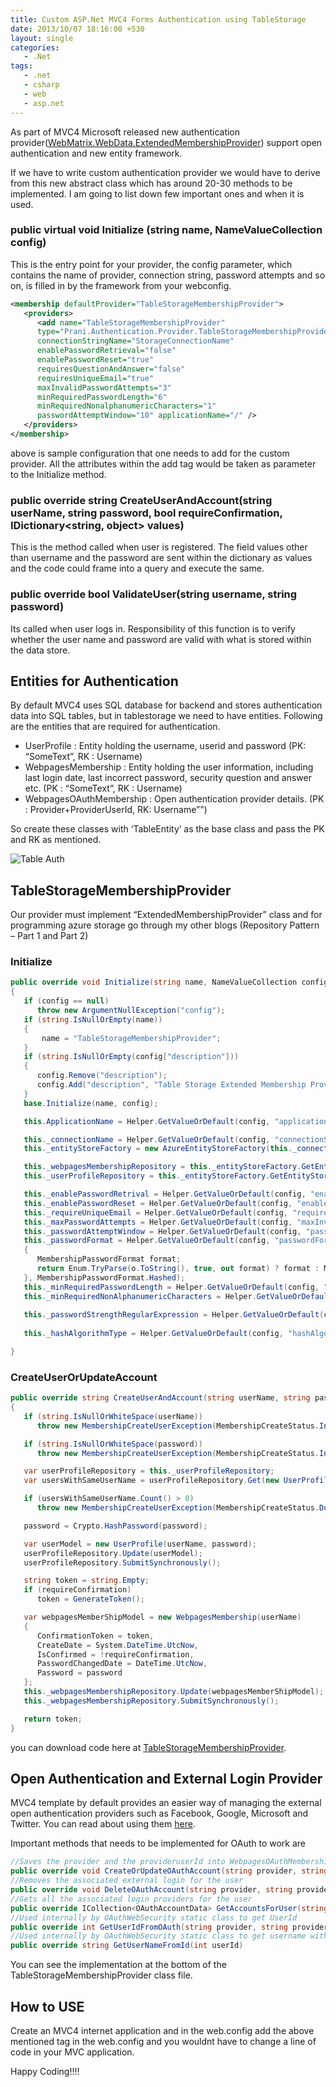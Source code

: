 ```yaml
---
title: Custom ASP.Net MVC4 Forms Authentication using TableStorage
date: 2013/10/07 18:16:00 +530
layout: single
categories: 
   - .Net
tags:
   - .net
   - csharp
   - web
   - asp.net
---
```


As part of MVC4 Microsoft released new authentication provider([WebMatrix.WebData.ExtendedMembershipProvider](http://msdn.microsoft.com/en-us/library/webmatrix.webdata.extendedmembershipprovider(v=vs.111).aspx)) support open authentication and new entity framework.

If we have to write custom authentication provider we would have to derive from this new abstract class which has around 20-30 methods to be implemented. I am going to list down few important ones and when it is used.

### public virtual void **Initialize** (string name, NameValueCollection config)
This is the entry point for your provider, the config parameter, which contains the name of provider, connection string, password attempts and so on, is filled in by the framework from your webconfig.
```xml
<membership defaultProvider="TableStorageMembershipProvider">
   <providers>
      <add name="TableStorageMembershipProvider" 
      type="Prani.Authentication.Provider.TableStorageMembershipProvider,Prani.Authentication.Provider, Version=1.0.0.0, Culture=neutral, PublicKeyToken=null" 
      connectionStringName="StorageConnectionName" 
      enablePasswordRetrieval="false" 
      enablePasswordReset="true" 
      requiresQuestionAndAnswer="false" 
      requiresUniqueEmail="true" 
      maxInvalidPasswordAttempts="3" 
      minRequiredPasswordLength="6" 
      minRequiredNonalphanumericCharacters="1" 
      passwordAttemptWindow="10" applicationName="/" />
   </providers>
</membership>
```
above is sample configuration that one needs to add for the custom provider. All the attributes within the add tag would be taken as parameter to the Initialize method.

### public override string **CreateUserAndAccount**(string userName, string password, bool requireConfirmation, IDictionary<string, object> values) 
This is the method called when user is registered. The field values other than username and the password are sent within the dictionary  as values and the code could frame into a query and execute the same.

### public override bool **ValidateUser**(string username, string password)
Its called when user logs in. Responsibility of this function is to verify whether the user name and password are valid with what is stored within the data store.

## Entities for Authentication

By default MVC4 uses SQL database for backend and stores authentication data into SQL tables, but in tablestorage we need to have entities. Following are the entities that are required for authentication.

* UserProfile  : Entity holding the username, userid and password (PK: “SomeText”, RK : Username)
* WebpagesMembership : Entity holding the user information, including last login date, last incorrect password, security question and answer etc. (PK : “SomeText”, RK : Username)
* WebpagesOAuthMembership : Open authentication provider details. (PK : Provider+ProviderUserId, RK: Username”")

So create these classes with ‘TableEntity’ as the base class and pass the PK and RK as mentioned.

![Table Auth](/assets/images/tableauth.jpg)

## TableStorageMembershipProvider

Our provider must implement “ExtendedMembershipProvider” class and for programming azure storage go through my other blogs (Repository Pattern – Part 1 and Part 2)

### Initialize 
```csharp
public override void Initialize(string name, NameValueCollection config)
{
   if (config == null)
      throw new ArgumentNullException("config");
   if (string.IsNullOrEmpty(name))
   {
       name = "TableStorageMembershipProvider";
   }
   if (string.IsNullOrEmpty(config["description"]))
   {
      config.Remove("description");
      config.Add("description", "Table Storage Extended Membership Provider");
   }
   base.Initialize(name, config);

   this.ApplicationName = Helper.GetValueOrDefault(config, "applicationName", o => o.ToString(), "PraniSoft");

   this._connectionName = Helper.GetValueOrDefault(config, "connectionStringName", o => o.ToString(), string.Empty);
   this._entityStoreFactory = new AzureEntityStoreFactory(this._connectionName);

   this._webpagesMembershipRepository = this._entityStoreFactory.GetEntityStore<WebpagesMembership>();
   this._userProfileRepository = this._entityStoreFactory.GetEntityStore<UserProfile>();

   this._enablePasswordRetrival = Helper.GetValueOrDefault(config, "enablePasswordRetrieval", Convert.ToBoolean, false);
   this._enablePasswordReset = Helper.GetValueOrDefault(config, "enablePasswordReset", Convert.ToBoolean, true);
   this._requireUniqueEmail = Helper.GetValueOrDefault(config, "requiresUniqueEmail", Convert.ToBoolean, true);
   this._maxPasswordAttempts = Helper.GetValueOrDefault(config, "maxInvalidPasswordAttempts", Convert.ToInt32, 3);
   this._passwordAttemptWindow = Helper.GetValueOrDefault(config, "passwordAttemptWindow", Convert.ToInt32, 10);
   this._passwordFormat = Helper.GetValueOrDefault(config, "passwordFormat", o =>
   {
      MembershipPasswordFormat format;
      return Enum.TryParse(o.ToString(), true, out format) ? format : MembershipPasswordFormat.Hashed;
   }, MembershipPasswordFormat.Hashed);
   this._minRequiredPasswordLength = Helper.GetValueOrDefault(config, "minRequiredPasswordLength", Convert.ToInt32, 6);
   this._minRequiredNonAlphanumericCharacters = Helper.GetValueOrDefault(config, "minRequiredNonalphanumericCharacters",
                                                                          Convert.ToInt32, 1);
   this._passwordStrengthRegularExpression = Helper.GetValueOrDefault(config, "passwordStrengthRegularExpression",
                                                                       o => o.ToString(), string.Empty);
   this._hashAlgorithmType = Helper.GetValueOrDefault(config, "hashAlgorithmType", o => o.ToString(), "SHA1");

}
```

### CreateUserOrUpdateAccount
```csharp
public override string CreateUserAndAccount(string userName, string password, bool requireConfirmation, IDictionary<string, object> values)
{
   if (string.IsNullOrWhiteSpace(userName))
      throw new MembershipCreateUserException(MembershipCreateStatus.InvalidUserName);

   if (string.IsNullOrWhiteSpace(password))
      throw new MembershipCreateUserException(MembershipCreateStatus.InvalidPassword);

   var userProfileRepository = this._userProfileRepository;
   var usersWithSameUserName = userProfileRepository.Get(new UserProfileReadByPartitionKeyAndRowKey(userName));

   if (usersWithSameUserName.Count() > 0)
      throw new MembershipCreateUserException(MembershipCreateStatus.DuplicateUserName);

   password = Crypto.HashPassword(password);

   var userModel = new UserProfile(userName, password);
   userProfileRepository.Update(userModel);
   userProfileRepository.SubmitSynchronously();

   string token = string.Empty;
   if (requireConfirmation)
      token = GenerateToken();

   var webpagesMemberShipModel = new WebpagesMembership(userName)
   {
      ConfirmationToken = token,
      CreateDate = System.DateTime.UtcNow,
      IsConfirmed = !requireConfirmation,
      PasswordChangedDate = DateTime.UtcNow,
      Password = password
   };
   this._webpagesMembershipRepository.Update(webpagesMemberShipModel);
   this._webpagesMembershipRepository.SubmitSynchronously();

   return token;
}
```
you can download code here at [TableStorageMembershipProvider](http://sdrv.ms/17MYE08).

## Open Authentication and External Login Provider
MVC4 template by default provides an easier way of managing the external open authentication providers such as Facebook, Google, Microsoft and Twitter. You can read about using them [here](http://www.asp.net/mvc/tutorials/security/using-oauth-providers-with-mvc).

Important methods that needs to be implemented for OAuth to work are

```csharp
//Saves the provider and the provideruserId into WebpagesOAuthMembership entity
public override void CreateOrUpdateOAuthAccount(string provider, string providerUserId, string userName)
//Removes the associated external login for the user
public override void DeleteOAuthAccount(string provider, string providerUserId)
//Gets all the associated login providers for the user
public override ICollection<OAuthAccountData> GetAccountsForUser(string userName)
//Used internally by OAuthWebSecurity static class to get UserId
public override int GetUserIdFromOAuth(string provider, string providerUserId)
//Used internally by OAuthWebSecurity static class to get username with an id
public override string GetUserNameFromId(int userId)
```
You can see the implementation at the bottom of the TableStorageMembershipProvider class file.

## How to USE
Create an MVC4 internet application and in the web.config add the above mentioned tag in the web.config and you wouldnt have to change a line of code in your MVC application.

Happy Coding!!!!